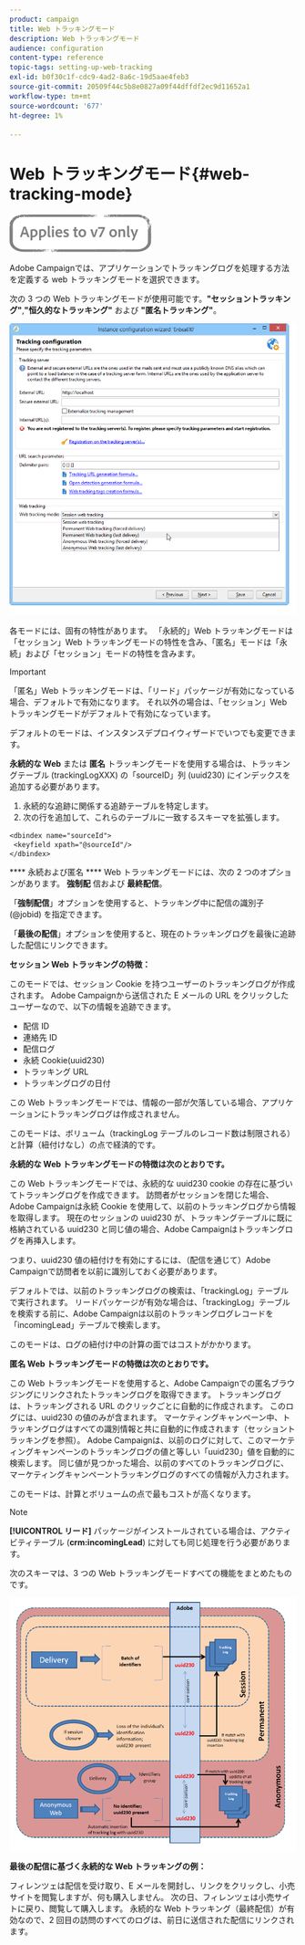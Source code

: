 ```yaml
---
product: campaign
title: Web トラッキングモード
description: Web トラッキングモード
audience: configuration
content-type: reference
topic-tags: setting-up-web-tracking
exl-id: b0f30c1f-cdc9-4ad2-8a6c-19d5aae4feb3
source-git-commit: 20509f44c5b8e0827a09f44dffdf2ec9d11652a1
workflow-type: tm+mt
source-wordcount: '677'
ht-degree: 1%

---
```


# Web トラッキングモード{#web-tracking-mode}

![](../../assets/v7-only.svg)

Adobe Campaignでは、アプリケーションでトラッキングログを処理する方法を定義する web トラッキングモードを選択できます。

次の 3 つの Web トラッキングモードが使用可能です。**&quot;セッショントラッキング&quot;**,**&quot;恒久的なトラッキング&quot;** および **&quot;匿名トラッキング&quot;**。

![](assets/s_ncs_install_deployment_wiz_tracking_mode.png)

各モードには、固有の特性があります。 「永続的」Web トラッキングモードは「セッション」Web トラッキングモードの特性を含み、「匿名」モードは「永続」および「セッション」モードの特性を含みます。

>[!IMPORTANT]
>
>「匿名」Web トラッキングモードは、「リード」パッケージが有効になっている場合、デフォルトで有効になります。 それ以外の場合は、「セッション」Web トラッキングモードがデフォルトで有効になっています。
>
>デフォルトのモードは、インスタンスデプロイウィザードでいつでも変更できます。

**永続的な Web** または **匿名** トラッキングモードを使用する場合は、トラッキングテーブル (trackingLogXXX) の「sourceID」列 (uuid230) にインデックスを追加する必要があります。

1. 永続的な追跡に関係する追跡テーブルを特定します。
1. 次の行を追加して、これらのテーブルに一致するスキーマを拡張します。

```
<dbindex name="sourceId">
 <keyfield xpath="@sourceId"/>
</dbindex>
```

**** 永続および匿名 **** Web トラッキングモードには、次の 2 つのオプションがあります。 **強制配** 信および **最終配信**。

「**強制配信**」オプションを使用すると、トラッキング中に配信の識別子 (@jobid) を指定できます。

「**最後の配信**」オプションを使用すると、現在のトラッキングログを最後に追跡した配信にリンクできます。

**セッション Web トラッキングの特徴：**

このモードでは、セッション Cookie を持つユーザーのトラッキングログが作成されます。 Adobe Campaignから送信された E メールの URL をクリックしたユーザーなので、以下の情報を追跡できます。

* 配信 ID
* 連絡先 ID
* 配信ログ
* 永続 Cookie(uuid230)
* トラッキング URL
* トラッキングログの日付

この Web トラッキングモードでは、情報の一部が欠落している場合、アプリケーションにトラッキングログは作成されません。

このモードは、ボリューム（trackingLog テーブルのレコード数は制限される）と計算（紐付けなし）の点で経済的です。

**永続的な Web トラッキングモードの特徴は次のとおりです。**

この Web トラッキングモードでは、永続的な uuid230 cookie の存在に基づいてトラッキングログを作成できます。 訪問者がセッションを閉じた場合、Adobe Campaignは永続 Cookie を使用して、以前のトラッキングログから情報を取得します。 現在のセッションの uuid230 が、トラッキングテーブルに既に格納されている uuid230 と同じ値の場合、Adobe Campaignはトラッキングログを再挿入します。

つまり、uuid230 値の紐付けを有効にするには、（配信を通じて）Adobe Campaignで訪問者を以前に識別しておく必要があります。

デフォルトでは、以前のトラッキングログの検索は、「trackingLog」テーブルで実行されます。 リードパッケージが有効な場合は、「trackingLog」テーブルを検索する前に、Adobe Campaignは以前のトラッキングログレコードを「incomingLead」テーブルで検索します。

このモードは、ログの紐付け中の計算の面ではコストがかかります。

**匿名 Web トラッキングモードの特徴は次のとおりです。**

この Web トラッキングモードを使用すると、Adobe Campaignでの匿名ブラウジングにリンクされたトラッキングログを取得できます。 トラッキングログは、トラッキングされる URL のクリックごとに自動的に作成されます。 このログには、uuid230 の値のみが含まれます。 マーケティングキャンペーン中、トラッキングログはすべての識別情報と共に自動的に作成されます（セッショントラッキングを参照）。 Adobe Campaignは、以前のログに対して、このマーケティングキャンペーンのトラッキングログの値と等しい「uuid230」値を自動的に検索します。 同じ値が見つかった場合、以前のすべてのトラッキングログに、マーケティングキャンペーントラッキングログのすべての情報が入力されます。

このモードは、計算とボリュームの点で最もコストが高くなります。

>[!NOTE]
>
>**[!UICONTROL リード]** パッケージがインストールされている場合は、アクティビティテーブル (**crm:incomingLead**) に対しても同じ処理を行う必要があります。

次のスキーマは、3 つの Web トラッキングモードすべての機能をまとめたものです。

![](assets/s_ncs_install_deployment_wiz_tracking_schema_mode.png)

**最後の配信に基づく永続的な Web トラッキングの例：**

フィレンツェは配信を受け取り、E メールを開封し、リンクをクリックし、小売サイトを閲覧しますが、何も購入しません。 次の日、フィレンツェは小売サイトに戻り、閲覧して購入します。 永続的な Web トラッキング（最終配信）が有効なので、2 回目の訪問のすべてのログは、前日に送信された配信にリンクされます。
